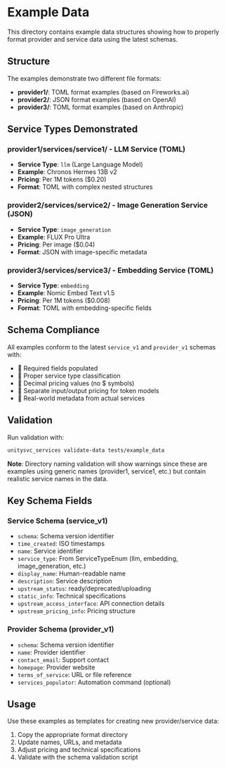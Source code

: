 # Example Data

This directory contains example data structures showing how to properly format provider and service data using the latest schemas.

## Structure

The examples demonstrate two different file formats:

- **provider1/**: TOML format examples (based on Fireworks.ai)
- **provider2/**: JSON format examples (based on OpenAI)
- **provider3/**: TOML format examples (based on Anthropic)

## Service Types Demonstrated

### provider1/services/service1/ - LLM Service (TOML)

- **Service Type**: `llm` (Large Language Model)
- **Example**: Chronos Hermes 13B v2
- **Pricing**: Per 1M tokens ($0.20)
- **Format**: TOML with complex nested structures

### provider2/services/service2/ - Image Generation Service (JSON)

- **Service Type**: `image_generation`
- **Example**: FLUX Pro Ultra
- **Pricing**: Per image ($0.04)
- **Format**: JSON with image-specific metadata

### provider3/services/service3/ - Embedding Service (TOML)

- **Service Type**: `embedding`
- **Example**: Nomic Embed Text v1.5
- **Pricing**: Per 1M tokens ($0.008)
- **Format**: TOML with embedding-specific fields

## Schema Compliance

All examples conform to the latest `service_v1` and `provider_v1` schemas with:

-  Required fields populated
-  Proper service type classification
-  Decimal pricing values (no $ symbols)
-  Separate input/output pricing for token models
-  Real-world metadata from actual services

## Validation

Run validation with:

```bash
unitysvc_services validate-data tests/example_data
```

**Note**: Directory naming validation will show warnings since these are examples using generic names (provider1, service1, etc.) but contain realistic service names in the data.

## Key Schema Fields

### Service Schema (service_v1)

- `schema`: Schema version identifier
- `time_created`: ISO timestamps
- `name`: Service identifier
- `service_type`: From ServiceTypeEnum (llm, embedding, image_generation, etc.)
- `display_name`: Human-readable name
- `description`: Service description
- `upstream_status`: ready/deprecated/uploading
- `static_info`: Technical specifications
- `upstream_access_interface`: API connection details
- `upstream_pricing_info`: Pricing structure

### Provider Schema (provider_v1)

- `schema`: Schema version identifier
- `name`: Provider identifier
- `contact_email`: Support contact
- `homepage`: Provider website
- `terms_of_service`: URL or file reference
- `services_populator`: Automation command (optional)

## Usage

Use these examples as templates for creating new provider/service data:

1. Copy the appropriate format directory
2. Update names, URLs, and metadata
3. Adjust pricing and technical specifications
4. Validate with the schema validation script
